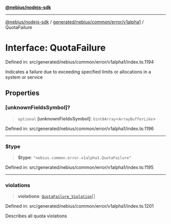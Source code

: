 [**@nebius/nodejs-sdk**](../../../../../../README.md)

***

[@nebius/nodejs-sdk](../../../../../../README.md) / [generated/nebius/common/error/v1alpha1](../README.md) / QuotaFailure

# Interface: QuotaFailure

Defined in: src/generated/nebius/common/error/v1alpha1/index.ts:1194

Indicates a failure due to exceeding specified limits or allocations in a system or service

## Properties

### \[unknownFieldsSymbol\]?

> `optional` **\[unknownFieldsSymbol\]**: `Uint8Array`\<`ArrayBufferLike`\>

Defined in: src/generated/nebius/common/error/v1alpha1/index.ts:1196

***

### $type

> **$type**: `"nebius.common.error.v1alpha1.QuotaFailure"`

Defined in: src/generated/nebius/common/error/v1alpha1/index.ts:1195

***

### violations

> **violations**: [`QuotaFailure_Violation`](QuotaFailure_Violation.md)[]

Defined in: src/generated/nebius/common/error/v1alpha1/index.ts:1201

Describes all quota violations
